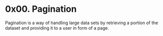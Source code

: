 # 0x00. Pagination
Pagination is a way of handling large data sets by retrieving a portion of the dataset and providing it to a user in form of a page.
